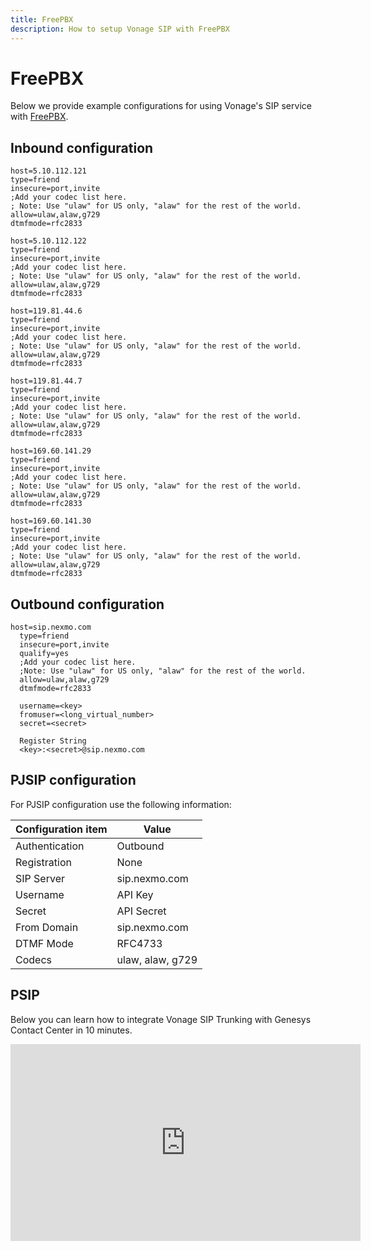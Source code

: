 ```yaml
---
title: FreePBX
description: How to setup Vonage SIP with FreePBX
---
```


# FreePBX

Below we provide example configurations for using Vonage's SIP service with [FreePBX](http://www.freepbx.org).

## Inbound configuration

```text
host=5.10.112.121
type=friend
insecure=port,invite
;Add your codec list here.
; Note: Use "ulaw" for US only, "alaw" for the rest of the world.
allow=ulaw,alaw,g729
dtmfmode=rfc2833

host=5.10.112.122
type=friend
insecure=port,invite
;Add your codec list here.
; Note: Use "ulaw" for US only, "alaw" for the rest of the world.
allow=ulaw,alaw,g729
dtmfmode=rfc2833

host=119.81.44.6
type=friend
insecure=port,invite
;Add your codec list here.
; Note: Use "ulaw" for US only, "alaw" for the rest of the world.
allow=ulaw,alaw,g729
dtmfmode=rfc2833

host=119.81.44.7
type=friend
insecure=port,invite
;Add your codec list here.
; Note: Use "ulaw" for US only, "alaw" for the rest of the world.
allow=ulaw,alaw,g729
dtmfmode=rfc2833

host=169.60.141.29
type=friend
insecure=port,invite
;Add your codec list here.
; Note: Use "ulaw" for US only, "alaw" for the rest of the world.
allow=ulaw,alaw,g729
dtmfmode=rfc2833

host=169.60.141.30
type=friend
insecure=port,invite
;Add your codec list here.
; Note: Use "ulaw" for US only, "alaw" for the rest of the world.
allow=ulaw,alaw,g729
dtmfmode=rfc2833
```

## Outbound configuration

```text
host=sip.nexmo.com
  type=friend
  insecure=port,invite
  qualify=yes
  ;Add your codec list here.
  ;Note: Use "ulaw" for US only, "alaw" for the rest of the world.
  allow=ulaw,alaw,g729
  dtmfmode=rfc2833

  username=<key>
  fromuser=<long_virtual_number>
  secret=<secret>

  Register String
  <key>:<secret>@sip.nexmo.com
```

## PJSIP configuration

For PJSIP configuration use the following information:

| Configuration item | Value |
|----|----|
| Authentication | Outbound |
| Registration | None |
| SIP Server | sip.nexmo.com |
| Username | API Key |
| Secret | API Secret |
| From Domain | sip.nexmo.com |
| DTMF Mode | RFC4733 |
| Codecs | ulaw, alaw, g729 |

## PSIP

Below you can learn how to integrate Vonage SIP Trunking with Genesys Contact Center in 10 minutes.
<center><iframe width="560" height="315" src="https://www.youtube-nocookie.com/embed/v6k1FpbP2V4" frameborder="0" allow="accelerometer; autoplay; encrypted-media; gyroscope; picture-in-picture" allowfullscreen></iframe></center>


